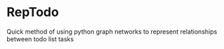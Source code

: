 # RepTodo
Quick method of using python graph networks to represent relationships between todo list tasks
